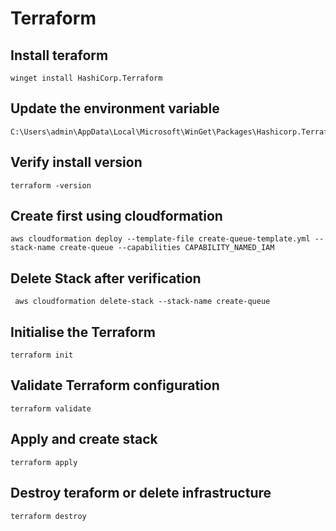 # Terraform

## Install teraform

    winget install HashiCorp.Terraform

## Update the environment variable

    C:\Users\admin\AppData\Local\Microsoft\WinGet\Packages\Hashicorp.Terraform_Microsoft.Winget.Source_8wekyb3d8bbwe

## Verify install version

    terraform -version

## Create first using cloudformation

    aws cloudformation deploy --template-file create-queue-template.yml --stack-name create-queue --capabilities CAPABILITY_NAMED_IAM

## Delete Stack after verification

     aws cloudformation delete-stack --stack-name create-queue 

## Initialise the Terraform
    
    terraform init

## Validate Terraform configuration

    terraform validate

##  Apply and create stack
    
    terraform apply

## Destroy teraform or delete infrastructure
    
    terraform destroy
    
